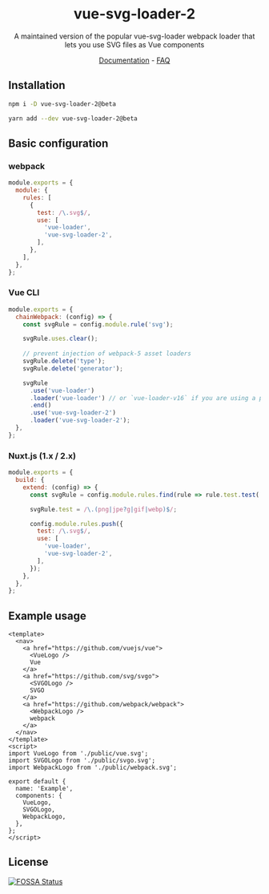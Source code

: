 <h1 align="center">vue-svg-loader-2</h1>
<p align="center">A maintained version of the popular vue-svg-loader webpack loader that lets you use SVG files as Vue components</p>
<p align="center">
  <a href="https://vue-svg-loader.js.org">Documentation</a> -
  <a href="https://vue-svg-loader.js.org/faq.html">FAQ</a>
</p>

## Installation
``` bash
npm i -D vue-svg-loader-2@beta

yarn add --dev vue-svg-loader-2@beta
```

## Basic configuration
### webpack
``` js
module.exports = {
  module: {
    rules: [
      {
        test: /\.svg$/,
        use: [
          'vue-loader',
          'vue-svg-loader-2',
        ],
      },
    ],
  },
};
```
### Vue CLI
``` js
module.exports = {
  chainWebpack: (config) => {
    const svgRule = config.module.rule('svg');

    svgRule.uses.clear();
    
    // prevent injection of webpack-5 asset loaders
    svgRule.delete('type');
    svgRule.delete('generator');

    svgRule
      .use('vue-loader')
      .loader('vue-loader') // or `vue-loader-v16` if you are using a preview support of Vue 3 in Vue CLI
      .end()
      .use('vue-svg-loader-2')
      .loader('vue-svg-loader-2');
  },
};
```

### Nuxt.js (1.x / 2.x)
``` js
module.exports = {
  build: {
    extend: (config) => {
      const svgRule = config.module.rules.find(rule => rule.test.test('.svg'));

      svgRule.test = /\.(png|jpe?g|gif|webp)$/;

      config.module.rules.push({
        test: /\.svg$/,
        use: [
          'vue-loader',
          'vue-svg-loader-2',
        ],
      });
    },
  },
};
```

## Example usage
``` vue
<template>
  <nav>
    <a href="https://github.com/vuejs/vue">
      <VueLogo />
      Vue
    </a>
    <a href="https://github.com/svg/svgo">
      <SVGOLogo />
      SVGO
    </a>
    <a href="https://github.com/webpack/webpack">
      <WebpackLogo />
      webpack
    </a>
  </nav>
</template>
<script>
import VueLogo from './public/vue.svg';
import SVGOLogo from './public/svgo.svg';
import WebpackLogo from './public/webpack.svg';

export default {
  name: 'Example',
  components: {
    VueLogo,
    SVGOLogo,
    WebpackLogo,
  },
};
</script>
```

## License
[![FOSSA Status](https://app.fossa.com/api/projects/git%2Bgithub.com%2Fgammacommunications%2Fvue-svg-loader-2.svg?type=large)](https://app.fossa.com/projects/git%2Bgithub.com%2Fgammacommunications%2Fvue-svg-loader-2?ref=badge_large)
